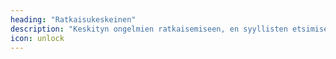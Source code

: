 ```yaml
---
heading: "Ratkaisukeskeinen"
description: "Keskityn ongelmien ratkaisemiseen, en syyllisten etsimiseen."
icon: unlock
---
```

